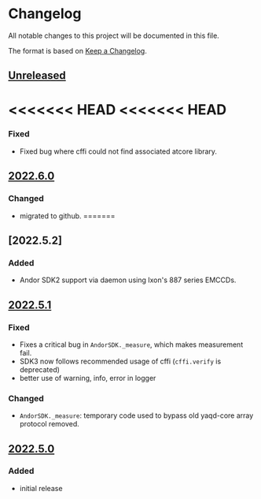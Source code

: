 # Changelog
All notable changes to this project will be documented in this file.

The format is based on [Keep a Changelog](https://keepachangelog.com/).

## [Unreleased]

<<<<<<< HEAD
<<<<<<< HEAD
=======
### Fixed
- Fixed bug where cffi could not find associated atcore library.

## [2022.6.0]

### Changed
- migrated to github.
=======
## [2022.5.2]

### Added
- Andor SDK2 support via daemon using Ixon's 887 series EMCCDs.

## [2022.5.1]

### Fixed
- Fixes a critical bug in `AndorSDK._measure`, which makes measurement fail.
- SDK3 now follows recommended usage of cffi (`cffi.verify` is deprecated)
- better use of warning, info, error in logger

### Changed
- `AndorSDK._measure`: temporary code used to bypass old yaqd-core array protocol removed.

## [2022.5.0]

### Added
- initial release

[Unreleased]: https://github.com/yaq-project/yaqd-andor/compare/v2022.6.0...main
[2022.6.0]: https://github.com/yaq-project/yaqd-andor/compare/v2022.5.1...v2022.6.0
[2022.5.1]: https://github.com/yaq-project/yaqd-andor/compare/v2022.5.0...v2022.5.1
[2022.5.0]: https://github.com/yaq-project/yaqd-andor/releases/tag/v2022.5.0
